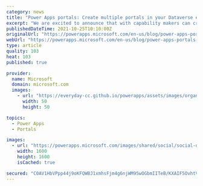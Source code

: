 ```yaml
---
category: news
title: "Power Apps portals: Create multiple portals in your Dataverse environment"
excerpt: "We are excited to announce that with capability makers can create multiple portal of the same type in an environment."
publishedDateTime: 2021-10-25T10:10:00Z
originalUrl: "https://powerapps.microsoft.com/en-us/blog/power-apps-portals-create-multiple-portals-in-your-dataverse-environment/"
webUrl: "https://powerapps.microsoft.com/en-us/blog/power-apps-portals-create-multiple-portals-in-your-dataverse-environment/"
type: article
quality: 103
heat: 103
published: true

provider:
  name: Microsoft
  domain: microsoft.com
  images:
    - url: "https://everyday-cc.github.io/powerapps/assets/images/organizations/microsoft.com-50x50.jpg"
      width: 50
      height: 50

topics:
  - Power Apps
  - Portals

images:
  - url: "https://powerapps.microsoft.com/images/shared/social/social-default-image.png"
    width: 1600
    height: 1600
    isCached: true

secured: "C0AV1HbVPpp44j9oKFQWBJ1xmhsFjm4g6njWM95wOGbmIITeB/KXAIF5OvhtVclMr/3f9l3vEj+qwXzRWboj03kgvLJx4DmnuTujUqkcbrmyaGtg7npkDk1VCDy2I8ALXs7KTJYLh/qflPzWZ8RZY2I1s/ZwHLEpl+aoKCajYxLEzoAmk39xhUmmnnETWDQptSArsLJWLRxZXSQJC7BEPX2rN2V6gRREzTAx1mJkfyPG1gyLDl4HYYzu0JeZ3dl4YaoKmu/s4EsA0WXkN4wCd3p4QNN8PClVfTQ30C6Xp0ImaDH8LIQl1vylLbfxr6pBs8N6sGHBaom32oE10lFleX2M5S/7eGEgoaKP7yA1Xh0=;+IJDB2Mxj/dQ8H2o84/Sag=="
---
```


